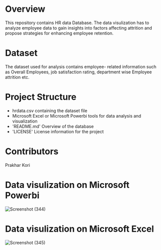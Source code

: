 # Overview 
This repository contains HR data Database. 
The data visulization has to  analyze employee data to gain insights into factors affecting attrition and propose strategies for enhancing employee retention.

# Dataset
The dataset used for analysis contains employee- related information such as Overall Employees, job satisfaction rating, department wise Employee attrition etc.

# Project Structure
  - hrdata.csv containing the dataset file
  - Microsoft Excel or Microsoft Powerbi tools for data analysis and visualization
  - 'README.md' Overview of the database
  - 'LICENSE' License information for the project
 

# Contributors
 Prakhar Kori
# Data visulization on Microsoft Powerbi
![Screenshot (344)](https://github.com/user-attachments/assets/c886194f-b7f4-4d02-89c8-300a89e3a777)
# Data visulization on Microsoft Excel
![Screenshot (345)](https://github.com/user-attachments/assets/7866f853-6a41-4f5f-8fc6-fa47115b49b3)
